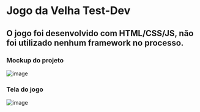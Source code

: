 # Jogo da Velha Test-Dev
O jogo foi desenvolvido com HTML/CSS/JS, não foi utilizado nenhum framework no processo.
---
### Mockup do projeto
![image](https://github.com/user-attachments/assets/442161d8-7742-4736-9bfc-ad5fe2ee6f7d)

### Tela do jogo
![image](https://github.com/user-attachments/assets/f7631b26-6cc0-470c-8029-3fa91a6eec62)
